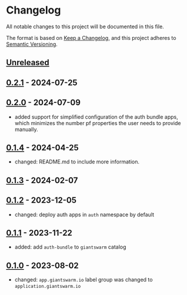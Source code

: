 # Changelog

All notable changes to this project will be documented in this file.

The format is based on [Keep a Changelog](https://keepachangelog.com/en/1.0.0/),
and this project adheres to [Semantic Versioning](https://semver.org/spec/v2.0.0.html).

## [Unreleased]

## [0.2.1] - 2024-07-25

## [0.2.0] - 2024-07-09

- added support for simplified configuration of the auth bundle apps, which minimizes the number pf properties the user needs to provide manually.

## [0.1.4] - 2024-04-25

- changed: README.md to include more information.

## [0.1.3] - 2024-02-07

## [0.1.2] - 2023-12-05

- changed: deploy auth apps in `auth` namespace by default

## [0.1.1] - 2023-11-22

- added: add `auth-bundle` to `giantswarm` catalog

## [0.1.0] - 2023-08-02

- changed: `app.giantswarm.io` label group was changed to `application.giantswarm.io`

[Unreleased]: https://github.com/giantswarm/auth-bundle/compare/v0.2.1...HEAD
[0.2.1]: https://github.com/giantswarm/auth-bundle/compare/v0.2.0...v0.2.1
[0.2.0]: https://github.com/giantswarm/auth-bundle/compare/v0.1.4...v0.2.0
[0.1.4]: https://github.com/giantswarm/auth-bundle/compare/v0.1.3...v0.1.4
[0.1.3]: https://github.com/giantswarm/auth-bundle/compare/v0.1.2...v0.1.3
[0.1.2]: https://github.com/giantswarm/auth-bundle/compare/v0.1.1...v0.1.2
[0.1.1]: https://github.com/giantswarm/auth-bundle/compare/v0.1.0...v0.1.1
[0.1.0]: https://github.com/giantswarm/auth-bundle/releases/tag/v0.1.0
